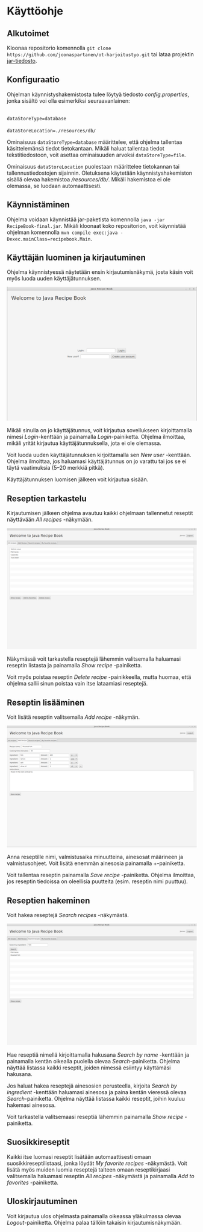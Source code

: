 # Käyttöohje

## Alkutoimet

Kloonaa repositorio komennolla `git clone https://github.com/joonaspartanen/ot-harjoitustyo.git` tai lataa projektin [jar-tiedosto](https://github.com/joonaspartanen/ot-harjoitustyo/releases/tag/final).

## Konfiguraatio

Ohjelman käynnistyshakemistosta tulee löytyä tiedosto _config.properties_, jonka sisältö voi olla esimerkiksi seuraavanlainen:

```

dataStoreType=database

dataStoreLocation=./resources/db/

```

Ominaisuus `dataStoreType=database` määrittelee, että ohjelma tallentaa käsittelemänsä tiedot tietokantaan. Mikäli haluat tallentaa tiedot tekstitiedostoon, voit asettaa ominaisuuden arvoksi `dataStoreType=file`.

Ominaisuus `dataStoreLocation` puolestaan määrittelee tietokannan tai tallennustiedostojen sijainnin. Oletuksena käytetään käynnistyshakemiston sisällä olevaa hakemistoa _/resources/db/_. Mikäli hakemistoa ei ole olemassa, se luodaan automaattisesti.

## Käynnistäminen

Ohjelma voidaan käynnistää jar-paketista komennolla `java -jar RecipeBook-final.jar`. Mikäli kloonaat koko repositorion, voit käynnistää ohjelman komennolla `mvn compile exec:java -Dexec.mainClass=recipebook.Main`.

## Käyttäjän luominen ja kirjautuminen

Ohjelma käynnistyessä näytetään ensin kirjautumisnäkymä, josta käsin voit myös luoda uuden käyttäjätunnuksen.

![Kirjautumisnäkymä](https://github.com/joonaspartanen/ot-harjoitustyo/blob/master/RecipeBook/dokumentointi/kuvat/login.png)

Mikäli sinulla on jo käyttäjätunnus, voit kirjautua sovellukseen kirjoittamalla nimesi _Login_-kenttään ja painamalla _Login_-painiketta. Ohjelma ilmoittaa, mikäli yrität kirjautua käyttäjätunnuksella, jota ei ole olemassa.

Voit luoda uuden käyttäjätunnuksen kirjoittamalla sen _New user_ -kenttään. Ohjelma ilmoittaa, jos haluamasi käyttäjätunnus on jo varattu tai jos se ei täytä vaatimuksia (5–20 merkkiä pitkä).

Käyttäjätunnuksen luomisen jälkeen voit kirjautua sisään.

## Reseptien tarkastelu

Kirjautumisen jälkeen ohjelma avautuu kaikki ohjelmaan tallennetut reseptit näyttävään _All recipes_ -näkymään.

![Reseptinäkymä](https://github.com/joonaspartanen/ot-harjoitustyo/blob/master/RecipeBook/dokumentointi/kuvat/all_recipes.png)

Näkymässä voit tarkastella reseptejä lähemmin valitsemalla haluamasi reseptin listasta ja painamalla _Show recipe_ -painiketta.

Voit myös poistaa reseptin _Delete recipe_ -painikkeella, mutta huomaa, että ohjelma sallii sinun poistaa vain itse lataamiasi reseptejä.

## Reseptin lisääminen

Voit lisätä reseptin valitsemalla _Add recipe_ -näkymän.

![Lisää resepti -näkymä](https://github.com/joonaspartanen/ot-harjoitustyo/blob/master/RecipeBook/dokumentointi/kuvat/add_recipe.png)

Anna reseptille nimi, valmistusaika minuutteina, ainesosat määrineen ja valmistusohjeet. Voit lisätä enemmän ainesosia painamalla +-painiketta.

Voit tallentaa reseptin painamalla _Save recipe_ -painiketta. Ohjelma ilmoittaa, jos reseptin tiedoissa on oleellisia puutteita (esim. reseptin nimi puuttuu).

## Reseptien hakeminen

Voit hakea reseptejä _Search recipes_ -näkymästä.

![Hae reseptejä -näkymä](https://github.com/joonaspartanen/ot-harjoitustyo/blob/master/RecipeBook/dokumentointi/kuvat/search_recipe.png)

Hae reseptiä nimellä kirjoittamalla hakusana _Search by name_ -kenttään ja painamalla kentän oikealla puolella olevaa _Search_-painiketta. Ohjelma näyttää listassa kaikki reseptit, joiden nimessä esiintyy käyttämäsi hakusana.

Jos haluat hakea reseptejä ainesosien perusteella, kirjoita _Search by ingredient_ -kenttään haluamasi ainesosa ja paina kentän vieressä olevaa _Search_-painiketta. Ohjelma näyttää listassa kaikki reseptit, joihin kuuluu hakemasi ainesosa.

Voit tarkastella valitsemaasi reseptiä lähemmin painamalla _Show recipe_ -painiketta.

## Suosikkireseptit

Kaikki itse luomasi reseptit lisätään automaattisesti omaan suosikkireseptilistaasi, jonka löydät _My favorite recipes_ -näkymästä. Voit lisätä myös muiden luomia reseptejä talteen omaan reseptikirjaasi valitsemalla haluamasi reseptin _All recipes_ -näkymästä ja painamalla _Add to favorites_ -painiketta.

## Uloskirjautuminen

Voit kirjautua ulos ohjelmasta painamalla oikeassa yläkulmassa olevaa _Logout_-painiketta. Ohjelma palaa tällöin takaisin kirjautumisnäkymään.
